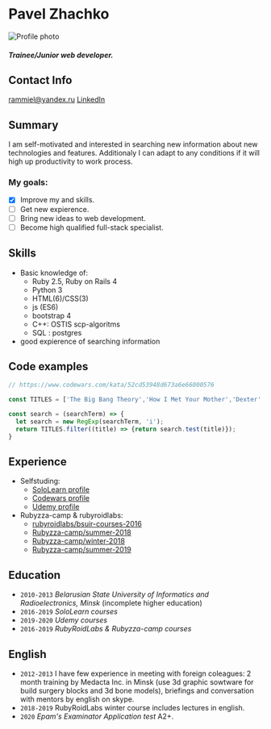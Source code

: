 # Pavel Zhachko

![Profile photo](https://media-exp1.licdn.com/dms/image/C4E03AQE1H0yKageA6A/profile-displayphoto-shrink_200_200/0?e=1605744000&v=beta&t=_MTQEu-o-rvdSsnv4DSFejZcWrY8RG-o9M595yd-tL4)
##### Trainee/Junior web developer.

## Contact Info
rammiel@yandex.ru
[LinkedIn](https://linkedin.com/in/pavel-zhachko-06056b6b)

## Summary

I am self-motivated and interested in searching new information about new technologies and features. 
Additionaly I can adapt to any conditions if it will high up productivity to work process.
### My goals:
- [x] Improve my and skills.
- [ ] Get new expierence.
- [ ] Bring new ideas to web development.
- [ ] Become high qualified full-stack specialist.

## Skills

 * Basic knowledge of:
     * Ruby 2.5, Ruby on Rails 4
     * Python 3
     * HTML(6)/CSS(3)
     * js (ES6)
     * bootstrap 4
     * C++: OSTIS scp-algoritms
     * SQL : postgres
 * good expierence of searching information

## Code examples

```javascript
// https://www.codewars.com/kata/52cd53948d673a6e66000576

const TITLES = ['The Big Bang Theory','How I Met Your Mother','Dexter','Breaking Bad','Doctor Who','The Hobbit','Pacific Rim','Pulp Fiction','The Avengers','Shining'];

const search = (searchTerm) => {
  let search = new RegExp(searchTerm, 'i');
  return TITLES.filter((title) => {return search.test(title)});
}
```

## Experience

* Selfstuding:
    * [SoloLearn profile](https://www.sololearn.com/Profile/1591854)
    * [Codewars profile](https://www.codewars.com/users/SadTigger)
    * [Udemy profile](https://www.udemy.com/user/pavelzhechko/) 
* Rubyzza-camp & rubyroidlabs:
    * [rubyroidlabs/bsuir-courses-2016](https://github.com/SadTigger/bsuir-courses) 
    * [Rubyzza-camp/summer-2018](https://github.com/SadTigger/summer-2018)
    * [Rubyzza-camp/winter-2018](https://github.com/SadTigger/winter-2018)
    * [Rubyzza-camp/summer-2019](https://github.com/SadTigger/summer-2019)

## Education

- `2010-2013` _Belarusian State University of Informatics and Radioelectronics, Minsk_ (incomplete higher education)
- `2016-2019` _SoloLearn courses_
- `2019-2020` _Udemy courses_
- `2016-2019` _RubyRoidLabs & Rubyzza-camp courses_

## English

- `2012-2013` I have few experience in meeting with foreign coleagues: 2 month training by Medacta Inc. in Minsk (use 3d graphic sowtware for build surgery blocks and 3d bone models), briefings and conversation with mentors by english on skype.
- `2018-2019` RubyRoidLabs winter course includes lectures in english.
- `2020` _Epam's Examinator Application test_ A2+.